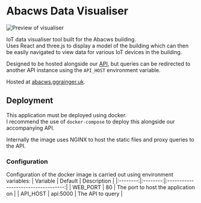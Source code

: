 # Abacws Data Visualiser
![Preview of visualiser](../.github/previews/visualiser.png)

IoT data visualiser tool built for the Abacws building.\
Uses React and three.js to display a model of the building which can then be easily navigated to view data for various IoT devices in the building.

Designed to be hosted alongside our [API](../api/README.md), but queries can be redirected to another API instance using the `API_HOST` environment variable.

Hosted at [abacws.ggrainger.uk](https://abacws.ggrainger.uk).

## Deployment
This application must be deployed using docker.\
I recommend the use of `docker-compose` to deploy this alongside our accompanying API.

Internally the image uses NGINX to host the static files and proxy queries to the API.

### Configuration
Configuration of the docker image is carried out using environment variables:
| Variable | Default  | Description                         |
|:--------:|:--------:|:-----------------------------------:|
| WEB_PORT | 80       | The port to host the application on |
| API_HOST | api:5000 | The API to query                    |